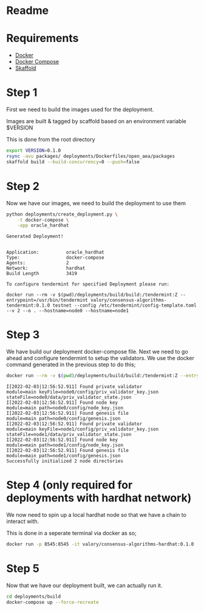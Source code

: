 # Readme
# Requirements

- [Docker](https://docs.docker.com/engine/install/)
- [Docker Compose](https://docs.docker.com/compose/install/)
- [Skaffold](https://skaffold.dev/docs/install/)
# Step 1

First we need to build the images used for the deployment.

Images are built & tagged by scaffold based on an environment variable $VERSION

This is done from the root directory

```bash
export VERSION=0.1.0
rsync -avu packages/ deployments/Dockerfiles/open_aea/packages
skaffold build --build-concurrency=0 --push=false
```

# Step 2

Now we have our images, we need to build the deployment to use them


``` bash
python deployments/create_deployment.py \
    -t docker-compose \
    -app oracle_hardhat
```

```output
Generated Deployment!


Application:          oracle_hardhat
Type:                 docker-compose
Agents:               2
Network:              hardhat
Build Length          3419

To configure tendermint for specified Deployment please run: 

docker run --rm -v $(pwd)/deployments/build/build:/tendermint:Z --entrypoint=/usr/bin/tendermint valory/consensus-algorithms-tendermint:0.1.0 testnet --config /etc/tendermint/config-template.toml --v 2 --o . --hostname=node0 --hostname=node1
```

# Step 3

We have build our deployment docker-compose file.
Next we need to go ahead and configure tendermint to setup the validators.
We use the docker command generated in the previous step to do this; 

``` bash
docker run --rm -v $(pwd)/deployments/build/build:/tendermint:Z --entrypoint=/usr/bin/tendermint valory/consensus-algorithms-tendermint:0.1.0 testnet --config /etc/tendermint/config-template.toml --v 2 --o . --hostname=node0 --hostname=node1
```

```output
I[2022-02-03|12:56:52.911] Found private validator                      module=main keyFile=node0/config/priv_validator_key.json stateFile=node0/data/priv_validator_state.json
I[2022-02-03|12:56:52.911] Found node key                               module=main path=node0/config/node_key.json
I[2022-02-03|12:56:52.911] Found genesis file                           module=main path=node0/config/genesis.json
I[2022-02-03|12:56:52.911] Found private validator                      module=main keyFile=node1/config/priv_validator_key.json stateFile=node1/data/priv_validator_state.json
I[2022-02-03|12:56:52.911] Found node key                               module=main path=node1/config/node_key.json
I[2022-02-03|12:56:52.911] Found genesis file                           module=main path=node1/config/genesis.json
Successfully initialized 2 node directories
```
# Step 4 (only required for deployments with hardhat network)

We now need to spin up a local hardhat node so that we have a chain to interact with.

This is done in a seperate terminal via docker as so;
```bash
docker run -p 8545:8545 -it valory/consensus-algorithms-hardhat:0.1.0
```


# Step 5

Now that we have our deployment built, we can actually run it.

``` bash
cd deployments/build
docker-compose up --force-recreate
```